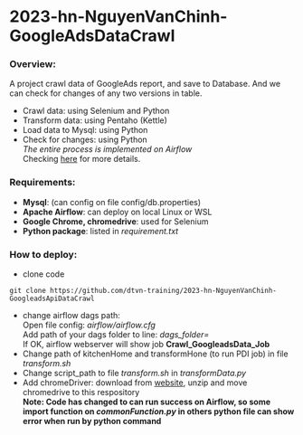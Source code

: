 # 2023-hn-NguyenVanChinh-GoogleAdsDataCrawl
### Overview:  
A project crawl data of GoogleAds report, and save to Database. And we can check for changes of any two versions in table.
- Crawl data: using Selenium and Python
- Transform data: using Pentaho (Kettle)
- Load data to Mysql: using Python
- Check for changes: using Python  
_The entire process is implemented on Airflow_  
Checking [here]('https://docs.google.com/presentation/d/1Z3wYE3DjlgQ2rXPdBs-1AbC0xepL2eZvpNMjddojobM/edit?usp=drive_link') for more details.

### Requirements:
- **Mysql**: (can config on file config/db.properties)  
- **Apache Airflow**: can deploy on local Linux or WSL
- **Google Chrome, chromedrive**: used for Selenium
- **Python package**: listed in _requirement.txt_

### How to deploy:
- clone code  
```shell
git clone https://github.com/dtvn-training/2023-hn-NguyenVanChinh-GoogleadsApiDataCrawl
```
- change airflow dags path:  
    Open file config: _airflow/airflow.cfg_  
    Add path of your dags folder to line:  _dags_folder=_  
    If OK, airflow webserver will show job **Crawl_GoogleadsData_Job**  
- Change path of kitchenHome and transformHone (to run PDI job) in file _transform.sh_
- Change script_path to file _transform.sh_ in _transformData.py_  
- Add chromeDriver: download from [website](https://googlechromelabs.github.io/chrome-for-testing/), unzip and move chromedrive to this respository    
**Note: Code has changed to can run success on Airflow, so some import function on _commonFunction.py_ in others python file can show error when run by python command**
